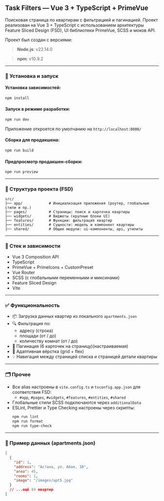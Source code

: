 ## Task Filters — Vue 3 + TypeScript + PrimeVue

Поисковая страница по квартирам с фильтрацией и пагинацией. Проект реализован на Vue 3 + TypeScript с использованием архитектуры Feature Sliced Design (FSD), UI библиотеки PrimeVue, SCSS и моков API.

Проект был создан с версиями:

> **Node.js**: v22.14.0

> **npm**: v10.9.2

---

### 🚀 Установка и запуск

#### Установка зависимостей:

```bash
npm install
```

#### Запуск в режиме разработки:

```bash
npm run dev
```

Приложение откроется по умолчанию на `http://localhost:8080/`

#### Сборка для продакшена:

```bash
npm run build
```

#### Предпросмотр продакшен-сборки:

```bash
npm run preview
```

---

### 📁 Структура проекта (FSD)

```
src/
├── app/            # Инициализация приложения (роутер, глобальные стили и пр.)
├── pages/          # Страницы: поиск и карточка квартиры
├── widgets/        # Виджеты (крупные блоки UI)
├── features/       # Функции: фильтрация квартир
├── entities/       # Сущности: модель и компонент квартиры
├── shared/         # Общие модули: ui-компоненты, api, утилиты
```

---

### 🔧 Стек и зависимости

- Vue 3 Composition API
- TypeScript
- PrimeVue + PrimeIcons + CustomPreset
- Vue Router
- SCSS (с глобальными переменными и миксинами)
- Feature Sliced Design
- Vite

---

### ✅ Функциональность

- 📦 Загрузка данных квартир из локального `apartments.json`
- 🔍 Фильтрация по:
    - адресу (строка)
    - площади (от / до)
    - количеству комнат (от / до)
- 📄 Пагинация (6 карточек на страницу)(настраиваемая)
- 📱 Адаптивная вёрстка (grid + flex)
- 💡 Навигация между страницей списка и страницей детали квартиры

---

### 🗂 Прочее

- Все alias настроены в `vite.config.ts` и `tsconfig.app.json` для соответствия FSD:
    - `#app`, `#pages`, `#widgets`, `#features`, `#entities`, `#shared`
- Глобальные стили SCSS подключаются через `additionalData`
- ESLint, Prettier и Type Checking настроены через скрипты:
  ```bash
  npm run lint
  npm run format
  npm run type-check
  ```

---

### 📸 Пример данных (apartments.json)

```json
[
  {
    "id": 1,
    "address": "Астана, ул. Абая, 10",
    "area": 45,
    "rooms": 1,
    "image": "/images/apt5.jpg"
  }
  // ...ещё 84 квартир
]
```
